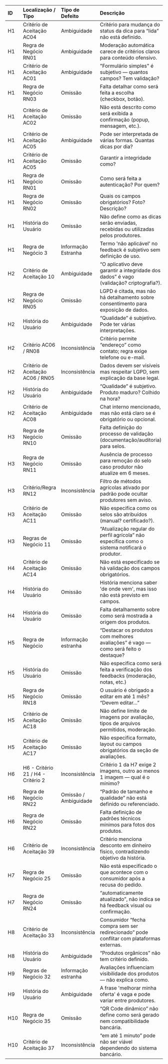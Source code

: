 |  ID   | Localização / Tipo                 | Tipo de Defeito       | Descrição                                                                                     | Classificação   | Observações   |
|:-----|:-----------------------------------|:----------------------|:----------------------------------------------------------------------------------------------|:----------------|:--------------|
| H1   | Critério de Aceitação AC04         | Ambiguidade           | Critério para mudança do status da dica para “lida” não está definido.                        | Defeito         |               |
| H1   | Regra de Negócio RN01              | Ambiguidade           | Moderação automática carece de critérios claros para conteúdo ofensivo.                       | Defeito         |               |
| H1   | Critério de Aceitação AC01         | Ambiguidade           | "Formulário simples" é subjetivo — quantos campos? Tem validação?                             | Defeito         |               |
| H1   | Regra de Negócio RN03              | Omissão               | Falta detalhar como será feita a escolha (checkbox, botão).                                   | Defeito         |               |
| H1   | Critério de Aceitação AC02         | Omissão               | Não está descrito como será exibida a confirmação (popup, mensagem, etc.).                    | Defeito         |               |
| H1   | Critério de Aceitação AC05         | Ambiguidade           | Pode ser interpretada de várias formas. Quantas dicas por dia?                                | Defeito         |               |
| H1   | Critério de Aceitação AC05         | Omissão               | Garantir a integridade como?                                                                  | Defeito         |               |
| H1   | Regra de Negócio RN01              | Omissão               | Como será feita a autenticação? Por quem?                                                     | Defeito         |               |
| H1   | Regra de Negócio RN02              | Omissão               | Quais os campos obrigatórios? Foto? Descrição?                                                | Defeito         |               |
| H1   | História do Usuário                | Omissão               | Não define como as dicas serão enviadas, recebidas ou utilizadas pelos produtores.            | Defeito         |               |
| H1   | Regra de Negócio 3                 | Informação Estranha   | Termo 'não aplicável' no feedback é subjetivo sem definição de uso.                           | Defeito         |               |
| H2   | Critério de Aceitação 10           | Ambiguidade           | “O aplicativo deve garantir a integridade dos dados” é vago (validação? criptografia?).       | Defeito         |               |
| H2   | Regra de Negócio RN05              | Omissão               | LGPD é citada, mas não há detalhamento sobre consentimento para exposição de dados.           | Defeito         |               |
| H2   | História do Usuário                | Ambiguidade           | “Qualidade” é subjetivo. Pode ter várias interpretações.                                      | Defeito         |               |
| H2   | Critério AC06 / RN08               | Inconsistência        | Critério permite “endereço” como contato; regra exige telefone ou e-mail.                     | Defeito         |               |
| H2   | Critério de Aceitação AC06 / RN05  | Inconsistência        | Dados devem ser visíveis mas respeitar LGPD, sem explicação da base legal.                    | Defeito         |               |
| H2   | História do Usuário                | Ambiguidade           | “Qualidade” é subjetivo. Produto maduro? Colhido na hora?                                     | Defeito         |               |
| H2   | Critério de Aceitação AC08         | Ambiguidade           | Chat interno mencionado, mas não está claro se é obrigatório ou opcional.                     | Defeito         |               |
| H3   | Regra de Negócio RN10              | Omissão               | Falta definição do processo de validação (documentação/auditoria) para selos.                 | Defeito         |               |
| H3   | Regra de Negócio RN11              | Omissão               | Ausência de processo para remoção do selo caso produtor não atualize em 6 meses.              | Defeito         |               |
| H3   | Critério/Regra RN12                | Inconsistência        | Filtro de métodos agrícolas ativado por padrão pode ocultar produtores sem aviso.             | Defeito         |               |
| H3   | Critério de Aceitação AC11         | Omissão               | Não especifica como os selos são atribuídos (manual? certificado?).                           | Defeito         |               |
| H3   | Regras de Negócio 11               | Omissão               | “Atualização regular do perfil agrícola” não especifica como o sistema notificará o produtor. | Defeito         |               |
| H4   | Critério de Aceitação AC14         | Omissão               | Não está especificado se há validação dos campos obrigatórios.                                | Defeito         |               |
| H4   | História do Usuário                | Omissão               | História menciona saber 'de onde vem', mas isso não está previsto em campos.                  | Defeito         |               |
| H4   | História do Usuário                | Omissão               | Falta detalhamento sobre como será mostrada a origem dos produtos.                            | Defeito         |               |
| H5   | Regra de Negócio                   | Informação estranha   | “Destacar os produtos com melhores avaliações” é vago — como será feito o destaque?           | Defeito         |               |
| H5   | História do Usuário                | Omissão               | Não especifica como será feita a verificação dos feedbacks (moderação, notas, etc.)           | Defeito         |               |
| H5   | Regra de Negócio RN18              | Omissão               | O usuário é obrigado a editar em até 1 mês? “Devem editar…”                                   | Defeito         |               |
| H5   | Critério de Aceitação AC18         | Omissão               | Não define limite de imagens por avaliação, tipos de arquivos permitidos, moderação.          | Defeito         |               |
| H5   | Critério de Aceitação AC17         | Omissão               | Não especifica formato, layout ou campos obrigatórios da seção de avaliações.                 | Defeito         |               |
| H6   | H6 - Critério 21 / H4 - Critério 2 | Inconsistência        | Critério 1 da H7 exige 2 imagens, outro ao menos 1 imagem — qual é o mínimo?                  | Defeito         |               |
| H6   | Regra de Negócio RN22              | Omissão / Ambiguidade | “Padrão de tamanho e qualidade” não está definido ou referenciado.                            | Defeito         |               |
| H6   | Regra de Negócio RN22              | Omissão               | Falta definição de padrões técnicos mínimos para fotos dos produtos.                          | Defeito         |               |
| H6   | Critério de Aceitação 39           | Inconsistência        | Critério menciona desconto em dinheiro físico, contradizendo objetivo da história.            | Defeito         |               |
| H7   | Regra de Negócio 25                | Omissão               | Não está especificado o que acontece com o consumidor após a recusa do pedido.                | Defeito         |               |
| H7   | Regra de Negócio RN24              | Omissão               | “automaticamente atualizadoˮ, não indica se há feedback visual ou confirmação.                | Defeito         |               |
| H8   | Critério de Aceitação 33           | Inconsistência        | Consumidor “fecha compra sem ser redirecionado” pode conflitar com plataformas externas.      | Defeito         |               |
| H8   | História do Usuário                | Ambiguidade           | “Produtos orgânicos” não tem critério definido.                                               | Defeito         |               |
| H9   | Regras de Negócio 32               | Informação estranha   | Avaliações influenciam visibilidade dos produtos — não explica como.                          | Defeito         |               |
| H9   | História do Usuário                | Ambiguidade           | A frase 'melhorar minha oferta' é vaga e pode variar entre produtores.                        | Defeito         |               |
| H10  | Regra de Negócio 35                | Omissão               | “QR Code dinâmico” não define como será gerado nem compatibilidade bancária.                  | Defeito         |               |
| H10  | Critério de Aceitação 37           | Inconsistência        | “em até 1 minuto” pode não ser viável dependendo do sistema bancário.                         | Defeito         |               |

